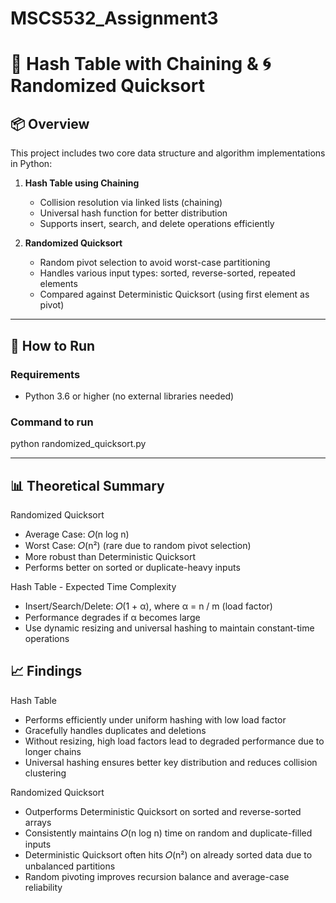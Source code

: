 # MSCS532_Assignment3

# 🔧 Hash Table with Chaining & 🌀 Randomized Quicksort

## 📦 Overview

This project includes two core data structure and algorithm implementations in Python:

1. **Hash Table using Chaining**  
   - Collision resolution via linked lists (chaining)
   - Universal hash function for better distribution
   - Supports insert, search, and delete operations efficiently

2. **Randomized Quicksort**  
   - Random pivot selection to avoid worst-case partitioning
   - Handles various input types: sorted, reverse-sorted, repeated elements
   - Compared against Deterministic Quicksort (using first element as pivot)

---

## 🚀 How to Run

### Requirements
- Python 3.6 or higher (no external libraries needed)

### Command to run
python randomized_quicksort.py

---

## 📊 Theoretical Summary

Randomized Quicksort
- Average Case: 𝑂(n log n)
- Worst Case: 𝑂(n²) (rare due to random pivot selection)
- More robust than Deterministic Quicksort
- Performs better on sorted or duplicate-heavy inputs

Hash Table - Expected Time Complexity
- Insert/Search/Delete:
  𝑂(1 + α), where α = n / m (load factor)
- Performance degrades if α becomes large
- Use dynamic resizing and universal hashing to maintain constant-time operations


## 📈 Findings

Hash Table
- Performs efficiently under uniform hashing with low load factor
- Gracefully handles duplicates and deletions
- Without resizing, high load factors lead to degraded performance due to longer chains
- Universal hashing ensures better key distribution and reduces collision clustering

Randomized Quicksort
- Outperforms Deterministic Quicksort on sorted and reverse-sorted arrays
- Consistently maintains 𝑂(n log n) time on random and duplicate-filled inputs
- Deterministic Quicksort often hits 𝑂(n²) on already sorted data due to unbalanced partitions
- Random pivoting improves recursion balance and average-case reliability

